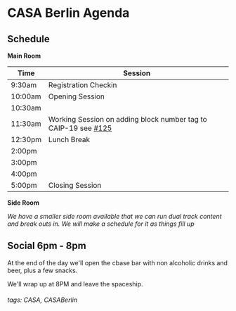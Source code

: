 # CASA Berlin Agenda

## Schedule

**Main Room**

|Time|Session|
|---|---|
|9:30am|Registration Checkin|
|10:00am|Opening Session|
|10:30am||
|11:30am|Working Session on adding block number tag to CAIP-19 see [#125](https://github.com/ChainAgnostic/CAIPs/pull/125)|
|12:30pm|Lunch Break|
|2:00pm||
|3:00pm||
|4:00pm||
|5:00pm|Closing Session|

**Side Room**

_We have a smaller side room available that we can run dual track content and break outs in. We will make a schedule for it as things fill up_

## Social 6pm - 8pm

At the end of the day we'll open the cbase bar with non alcoholic drinks and beer, plus a few snacks. 

We'll wrap up at 8PM and leave the spaceship. 

###### tags: CASA, CASABerlin
